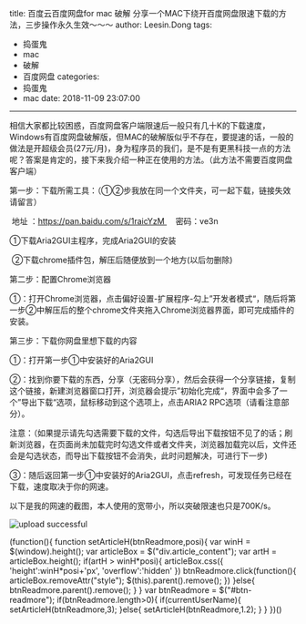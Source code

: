 title: 百度云百度网盘for mac 破解 分享一个MAC下绕开百度网盘限速下载的方法，三步操作永久生效～～～
author: Leesin.Dong
tags:
  - 捣蛋鬼
  - mac
  - 破解
  - 百度网盘
categories:
  - 捣蛋鬼
  - mac
date: 2018-11-09 23:07:00
---
相信大家都比较困惑，百度网盘客户端限速后一般只有几十K的下载速度，Windows有百度网盘破解版，但MAC的破解版似乎不存在，要提速的话，一般的做法是开超级会员(27元/月)，身为程序员的我们，是不是有更黑科技一点的方法呢？答案是肯定的，接下来我介绍一种正在使用的方法。（此方法不需要百度网盘客户端）

第一步：下载所需工具：（①②步我放在同一个文件夹，可一起下载，链接失效请留言）

 地址 ：https://pan.baidu.com/s/1raicYzM     密码：ve3n

①下载Aria2GUI主程序，完成Aria2GUI的安装

 ②下载chrome插件包，解压后随便放到一个地方(以后勿删除)

第二步：配置Chrome浏览器

①：打开Chrome浏览器，点击偏好设置-扩展程序-勾上”开发者模式“，随后将第一步②中解压后的整个chrome文件夹拖入Chrome浏览器界面，即可完成插件的安装。

第三步：下载你网盘里想下载的内容

①：打开第一步①中安装好的Aria2GUI

②：找到你要下载的东西，分享（无密码分享），然后会获得一个分享链接，复制这个链接，新建浏览器窗口打开，浏览器会提示”初始化完成“，界面中会多了一个”导出下载“选项，鼠标移动到这个选项上，点击ARIA2 RPC选项（请看注意部分）。

注意：（如果提示请先勾选需要下载的文件，勾选后导出下载按钮不见了的话；刷新浏览器，在页面尚未加载完时勾选文件或者文件夹，浏览器加载完以后，文件还会是勾选状态，而导出下载按钮不会消失，此时问题解决，可进行下一步)

③：随后返回第一步①中安装好的Aria2GUI，点击refresh，可发现任务已经在下载，速度取决于你的网速。

以下是我的网速的截图，本人使用的宽带小，所以突破限速也只是700K/s。


![upload successful](/images/my_blog_137.png)

(function(){ function setArticleH(btnReadmore,posi){ var winH = $(window).height(); var articleBox = $("div.article_content"); var artH = articleBox.height(); if(artH > winH\*posi){ articleBox.css({ 'height':winH\*posi+'px', 'overflow':'hidden' }) btnReadmore.click(function(){ articleBox.removeAttr("style"); $(this).parent().remove(); }) }else{ btnReadmore.parent().remove(); } } var btnReadmore = $("#btn-readmore"); if(btnReadmore.length>0){ if(currentUserName){ setArticleH(btnReadmore,3); }else{ setArticleH(btnReadmore,1.2); } } })()